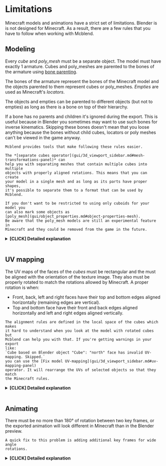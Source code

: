 # Limitations

Minecraft models and animations have a strict set of limitations. Blender is
is not designed for Minecraft. As a result, there are a few rules that
you have to follow when working with Mcblend.

## Modeling
Every *cube* and *poly_mesh* must be a separate object. The model must have
exactly 1 armature. Cubes and poly_meshes are parented to the bones of the
armature using
[bone parenting](https://docs.blender.org/manual/en/2.93/scene_layout/object/editing/parent.html#bone-parent).

The bones of the armature represent the bones of the
Minecraft model and the objects parented to them represent cubes or
poly_meshes. *Empties* are used as Minecraft's *locators*.

The objects and empties can be parented to different objects (but not to
empties) as long as there is a bone on top of their hierarchy.

If a bone has no parents and children it's ignored during the export. This is
useful because in Blender you sometimes may want to use such bones for inverse
kinematics. Skipping these bones doesn't mean that you loose anything because
the bones without child cubes, locators or poly meshes can't be viewed in
the game anyway.

```{note}
Mcblend provides tools that make following these rules easier.

The *[separate cubes operator](gui/3d_viewport_sidebar.md#mesh-transformations-panel)* can
help you with separating meshes that contain multiple cubes into multiple
objects with properly aligned rotations. This means that you can create
your model in a single mesh and as long as its parts have proper shapes,
it's possible to separate them to a format that can be used by Mcblend.

If you don't want to be restricted to using only cuboids for your model you
can also mark some objects as
[poly_mesh](gui/object_properties.md#object-properties-mesh).
Be aware that the poly_mesh models are still an experimental feature in
Minecraft and they could be removed from the game in the future.
```

<details>
<summary><b>[CLICK] Detailed explanation</b></summary>

Modeling limitations are the outcome of the format of Minecraft's model files.
The code below shows the JSON file of a Minecraft model with some of its parts
replaced with `...`.
```json
{
    "format_version": "1.16.0",
    "minecraft:geometry": [
        {
            "description": {
                ...
            },
            "bones": [
                {
                    "name": "my_bone",
                    "pivot": [0, 0, 0],
                    "rotation": [90, 0, 0],
                    "locators": {
                        "my_locator": {
                            "offset": [0, 0, 0],
                            "rotation": [-45, 0, 0]
                        }
                    },
                    "cubes": [
                        {
                            "uv": [0.0, 0.0],
                            "size": [32, 32, 32],
                            "origin": [-16, -16, -16],
                            "pivot": [0, 0, 0],
                            "rotation": [-90, 0, 0]
                        },
                        {
                            ...
                        }
                    ],
                    "poly_mesh": {
                        ...
                    }
                },
                {
                    "name": "my_bone2",
                    "parent": "my_bone",
                    ...
                }
            ]
        }
    ]
}
```
Minecraft models are made out of bones. Every bone has a list of cubes
and/or a poly_mesh. Every cube and polymesh has its own pivot and rotation.
Mcblend needs to know these values in order to export the model. This means
that you can't just pack everything into a single mesh because a mesh is just a
collection of vertices without concept of rotation. Hence, you need to create
separate meshes for each cube and poly_mesh.

<br/><br/>

The rule of using a single armature per Minecraft model just makes working with
multiple models easier. Older versions of Mcblend used to allow using
hierarchies where some of the bones were represented by empties but such
models were hard to understand and the feature was removed.

</details>
<br/>

## UV mapping

The UV maps of the faces of the *cubes* must be rectangular and the must be
aligned with the orientation of the texture image. They also must be properly
rotated to match the rotations allowed by Minecraft. A proper rotation is
when:

- Front, back, left and right faces have their top and bottom edges aligned
    horizontally (remaining edges are vertical).
- Top and bottom face have their front and back edges aligned horizontally and
    left and right edges aligned vertically.

```{note}
The alignment rules are defined in the local space of the cubes which makes
it hard to understand when you look at the model with rotated cubes but
Mcblend can help you with that. If you're getting warnings in your export
like:
`Cube based on Blender object "Cube": "north" face has invalid UV-mapping. Skipped.`
you can use the [Fix model UV-mapping](gui/3d_viewport_sidebar.md#uv-mapping-panel)
operator. It will rearrange the UVs of selected objects so that they match
the Minecraft rules.
```

<details>
<summary><b>[CLICK] Detailed explanation</b></summary>

There are two types of the UV-mapping in Minecraft per-face UV mapping and
the default UV mapping. The snippets of code below show how they look:

</br></br>

The default UV-mapping:
```
"uv": [0.0, 64.0],
```

</br>

The per-face UV mapping
```
"uv": {
    "north": {"uv": [48.0, 32.0], "uv_size": [32.0, -32.0]},
    "east": {"uv": [48.0, 128.0], "uv_size": [32.0, -32.0]},
    "south": {"uv": [48.0, 96.0], "uv_size": [32.0, -32.0]},
    "west": {"uv": [48.0, 64.0], "uv_size": [32.0, -32.0]},
    "up": {"uv": [112.0, 64.0], "uv_size": [-32.0, -32.0]},
    "down": {"uv": [16.0, 32.0], "uv_size": [32.0, 32.0]}
},
```

</br>

The default UV-mapping isn't very flexible. The size and position of the faces
are based on the size of the cube. The vector passed to the "uv" property
defines the offset. With Mcblend you don't have to worry about the type of
UV-mapping you use. If the faces are arranged in a way that allow saving the
UV in default format Mcblend will do it (because it's more compact). Otherwise
the UV is saved using the second format.

<br/><br/>

Unfortunately the per-face UV mapping is also limited. It can't rotate the UV
by 90 degrees. It uses two vectors to define the mapping of the face - the
"uv" (offset) and the "uv_size". This format lets you flip the rectangle but
not rotate it.

</details>
<br/>

## Animating

There must be no more than 180° of rotation between two key frames,
or the exported animation will look different in Minecraft than in the Blender
preview.

```{note}
A quick fix to this problem is adding additional key frames for wide angle
rotations.
```

<details>
<summary><b>[CLICK] Detailed explanation</b></summary>

This issue is caused by the way Mcblend computes Minecraft's rotations
internally.

<br/><br/>

Blender supports multiple rotation modes and uses different rotation types for
different kinds of objects. For example, bone rotations in armatures use
quaternions, but meshes use Euler angles. Additionally, user can choose
different rotation modes for each object. Minecraft uses Euler angles, but the
axes are set differently.

<br/><br/>

Mcblend can export models and animations regardless of the rotation modes used,
but internally everything is converted to quaternions / translation matrices.
The design decision for the internal use of quaternions was motivated by the
fact that quaternions help avoid some calculation errors.

<br/><br/>

Unfortunately, the quaternion number system has only one unique representation
for each rotation orientation, so you cannot distinguish the full rotation from
no rotation at all (360° == 0°).

<br/><br/>

Therefore, you cannot use angles greater than 180° between two key frames
because Mcblend will always try to export the smallest rotation possible to
the animation.

</details>
<br/>

